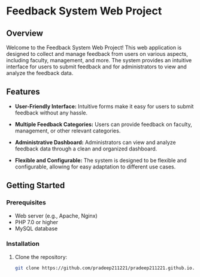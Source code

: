 # Feedback System Web Project

## Overview

Welcome to the Feedback System Web Project! This web application is designed to collect and manage feedback from users on various aspects, including faculty, management, and more. The system provides an intuitive interface for users to submit feedback and for administrators to view and analyze the feedback data.

## Features

- **User-Friendly Interface:** Intuitive forms make it easy for users to submit feedback without any hassle.
  
- **Multiple Feedback Categories:** Users can provide feedback on faculty, management, or other relevant categories.

- **Administrative Dashboard:** Administrators can view and analyze feedback data through a clean and organized dashboard.

- **Flexible and Configurable:** The system is designed to be flexible and configurable, allowing for easy adaptation to different use cases.

## Getting Started

### Prerequisites

- Web server (e.g., Apache, Nginx)
- PHP 7.0 or higher
- MySQL database

### Installation

1. Clone the repository:
   ```bash
   git clone https://github.com/pradeep211221/pradeep211221.github.io.git
